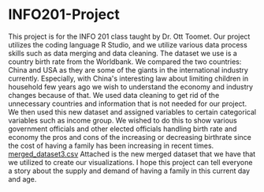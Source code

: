 # INFO201-Project
This project is for the INFO 201 class taught by Dr. Ott Toomet. Our project utilizes the coding language R Studio, and we utilize various data process skills such as data merging and data cleaning. The dataset we use is a country birth rate from the Worldbank. We compared the two countries: China and USA as they are some of the giants in the international industry currently. Especially, with China's interesting law about limiting children in household few years ago we wish to understand the economy and industry changes because of that. We used data cleaning to get rid of the unnecessary countries and information that is not needed for our project. We then used this new dataset and assigned variables to certain  categorical variables such as income group. We wished to do this to show various government officials and other elected officials handling birth rate and economy the pros and cons of the increasing or decreasing birthrate since the cost of having a family has been increasing in recent times. [merged_dataset3.csv](https://github.com/vshah31/INFO201-Project/files/13628953/merged_dataset3.csv) Attached is the new merged dataset that we have that we utilized to create our visualizations. I hope this project can tell everyone a story about the supply and demand of having a family in this current day and age. 
